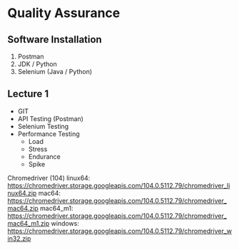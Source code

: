 # Quality Assurance

## Software Installation
1. Postman
2. JDK / Python
3. Selenium (Java / Python)

## Lecture 1
- GIT
- API Testing (Postman)
- Selenium Testing
- Performance Testing
  - Load
  - Stress
  - Endurance
  - Spike

Chromedriver (104)
linux64: https://chromedriver.storage.googleapis.com/104.0.5112.79/chromedriver_linux64.zip
mac64: https://chromedriver.storage.googleapis.com/104.0.5112.79/chromedriver_mac64.zip
mac64_m1: https://chromedriver.storage.googleapis.com/104.0.5112.79/chromedriver_mac64_m1.zip
windows: https://chromedriver.storage.googleapis.com/104.0.5112.79/chromedriver_win32.zip
